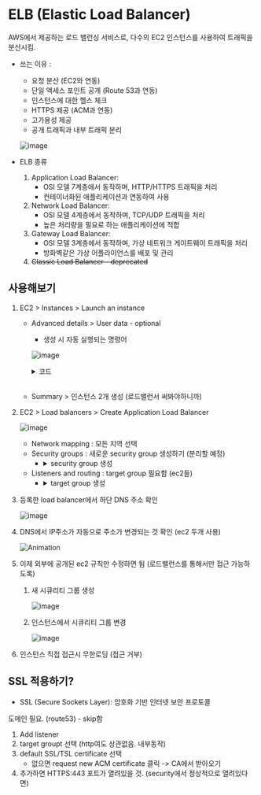 
# ELB (Elastic Load Balancer)

AWS에서 제공하는 로드 밸런싱 서비스로, 다수의 EC2 인스턴스를 사용하여 트래픽을 분산시킴.

- 쓰는 이유 :
    - 요청 분산 (EC2와 연동)
    - 단일 액세스 포인트 공개 (Route 53과 연동)
    - 인스턴스에 대한 헬스 체크
    - HTTPS 제공 (ACM과 연동)
    - 고가용성 제공
    - 공개 트래픽과 내부 트래픽 분리

    ![image](https://github.com/hana2set/study/assets/97689567/4e029a8e-666f-4296-bbf0-d1dda9943a03)

- ELB 종류
    1. Application Load Balancer: 
        - OSI 모델 7계층에서 동작하며, HTTP/HTTPS 트래픽을 처리 
        - 컨테이너화된 애플리케이션과 연동하여 사용
    2. Network Load Balancer: 
        - OSI 모델 4계층에서 동작하며, TCP/UDP 트래픽을 처리
        - 높은 처리량을 필요로 하는 애플리케이션에 적합
    3. Gateway Load Balancer: 
        - OSI 모델 3계층에서 동작하며, 가상 네트워크 게이트웨이 트래픽을 처리
        - 방화벽같은 가상 어플라이언스를 배포 및 관리
    4. ~~Classic Load Balancer - deprecated~~


## 사용해보기

1. EC2 > Instances > Launch an instance 
    - Advanced details > User data - optional 
        - 생성 시 자동 실행되는 명령어

        ![image](https://github.com/hana2set/study/assets/97689567/29ac3240-4ce6-4c12-85de-ad4dd497f232)
        <details>
        <summary>코드</summary>
        
        ```
        #!/bin/bash
        apt-get update
        apt-get install -y nginx
        cat <<EOF > /var/www/html/index.html
        <!DOCTYPE html>
        <html>
        <head>
        <title>Welcome to Nginx</title>
        </head>
        <body>
        <h1>Hello World!</h1>
        <p>AWS deployed by Me!</p>
        <p>private ip is $(hostname -f)</p>
        </body>
        </html>
        EOF
        sudo systemctl start nginx
        ```
        </details>
        <br>
    - Summary > 인스턴스 2개 생성 (로드밸런서 써봐야하니까)

2. EC2 > Load balancers > Create Application Load Balancer

    ![image](https://github.com/hana2set/study/assets/97689567/8250661e-4124-4219-93b9-1d9dcae5c8fb)
    - Network mapping : 모든 지역 선택
    - Security groups : 새로운 security group 생성하기 (분리할 예정)
        + <details><summary>security group 생성</summary>
                    
            ![image](https://github.com/hana2set/study/assets/97689567/8a1b7386-1761-4ba7-b8db-bfe8c8562d87)
            </details>
    - Listeners and routing : target group 필요함 (ec2들)
        + <details><summary>target group 생성</summary>
                    
            ![image](https://github.com/hana2set/study/assets/97689567/81073bf8-2a5b-434d-9402-427f52538e19)

            ![image](https://github.com/hana2set/study/assets/97689567/96c26b6d-56a1-47b5-a576-4f71a2b20b81)
            - 등록할 인스턴스 선택 후 include as pending below

            </details>

3. 등록한 load balancer에서 하단 DNS 주소 확인

    ![image](https://github.com/hana2set/study/assets/97689567/06f99adf-54d0-4194-a93d-4cffd3340918)

4. DNS에서 IP주소가 자동으로 주소가 변경되는 것 확인 (ec2 두개 사용)

    ![Animation](https://github.com/hana2set/study/assets/97689567/37a48255-8907-43b0-a65e-7cf08725684d)


5. 이제 외부에 공개된 ec2 규칙만 수정하면 됨 (로드밸런스를 통해서만 접근 가능하도록)
    1. 새 시큐리티 그룹 생성

        ![image](https://github.com/hana2set/study/assets/97689567/872bf63b-07ed-4009-81c4-eff3db89575a)

    2. 인스턴스에서 시큐리티 그룹 변경

        ![image](https://github.com/hana2set/study/assets/97689567/f84e4b0e-07b9-4f2e-858a-434312f465bf)

6. 인스턴스 직접 접근시 무한로딩 (접근 거부)

## SSL 적용하기?

- SSL (Secure Sockets Layer): 암호화 기반 인터넷 보안 프로토콜

도메인 필요. (route53) - skip함

1. Add listener
2. target groupt 선택 (http여도 상관없음. 내부동작)
3. default SSL/TSL certificate 선택
    - 없으면 request new ACM certificate 클릭 -> CA에서 받아오기
4. 추가하면 HTTPS:443 포트가 열려있을 것. (security에서 정상적으로 열려있다면)

